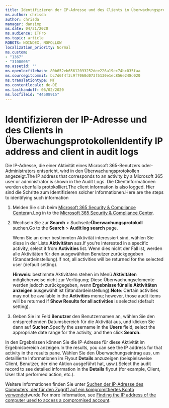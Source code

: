 ```yaml
---
title: Identifizieren der IP-Adresse und des Clients in Überwachungsprotokollen
ms.author: chrisda
author: chrisda
manager: dansimp
ms.date: 04/21/2020
ms.audience: ITPro
ms.topic: article
ROBOTS: NOINDEX, NOFOLLOW
localization_priority: Normal
ms.custom:
- "1367"
- "3100005"
ms.assetid: ''
ms.openlocfilehash: 80b652eb65612093252dee226a19ec74bc035faa
ms.sourcegitcommit: bc7d6f4f3c9f7060d073f5130e1ec856e248d020
ms.translationtype: MT
ms.contentlocale: de-DE
ms.lasthandoff: 06/02/2020
ms.locfileid: "44508915"
---
```

# <a name="identify-ip-address-and-client-in-audit-logs"></a><span data-ttu-id="91837-102">Identifizieren der IP-Adresse und des Clients in Überwachungsprotokollen</span><span class="sxs-lookup"><span data-stu-id="91837-102">Identify IP address and client in audit logs</span></span>

<span data-ttu-id="91837-103">Die IP-Adresse, die einer Aktivität eines Microsoft 365-Benutzers oder-Administrators entspricht, wird in den Überwachungsprotokollen angezeigt.</span><span class="sxs-lookup"><span data-stu-id="91837-103">The IP address that corresponds to an activity by a Microsoft 365 user or administrator is shown in the Audit Logs.</span></span> <span data-ttu-id="91837-104">Die Clientinformationen werden ebenfalls protokolliert.</span><span class="sxs-lookup"><span data-stu-id="91837-104">The client information is also logged.</span></span> <span data-ttu-id="91837-105">Hier sind die Schritte zum Identifizieren solcher Informationen.</span><span class="sxs-lookup"><span data-stu-id="91837-105">Here are the steps to identifying such information</span></span>

1. <span data-ttu-id="91837-106">Melden Sie sich beim [Microsoft 365 Security & Compliance Center](https://protection.office.com/)an.</span><span class="sxs-lookup"><span data-stu-id="91837-106">Log in to the [Microsoft 365 Security & Compliance Center](https://protection.office.com/).</span></span>

2. <span data-ttu-id="91837-107">Wechseln Sie zur **Search**  >  Suchseite**Überwachungsprotokoll** suchen.</span><span class="sxs-lookup"><span data-stu-id="91837-107">Go to the **Search** > **Audit log search** page.</span></span>

   <span data-ttu-id="91837-108">Wenn Sie an einer bestimmten Aktivität interessiert sind, wählen Sie diese in der Liste **Aktivitäten** aus.</span><span class="sxs-lookup"><span data-stu-id="91837-108">If you're interested in a specific activity, select it from **Activities** list.</span></span> <span data-ttu-id="91837-109">Wenn dies nicht der Fall ist, werden alle Aktivitäten für den ausgewählten Benutzer zurückgegeben (Standardeinstellung).</span><span class="sxs-lookup"><span data-stu-id="91837-109">If not, all activities will be returned for the selected user (default setting).</span></span>

   <span data-ttu-id="91837-110">**Hinweis**: bestimmte Aktivitäten stehen im Menü **Aktivitäten** möglicherweise nicht zur Verfügung; Diese Überwachungselemente werden jedoch zurückgegeben, wenn **Ergebnisse für alle Aktivitäten anzeigen** ausgewählt ist (Standardeinstellung).</span><span class="sxs-lookup"><span data-stu-id="91837-110">**Note**: Certain activities may not be available in the **Activities** menu; however, those audit items will be returned if **Show Results for all activities** is selected (default setting).</span></span>

3. <span data-ttu-id="91837-111">Geben Sie im Feld **Benutzer** den Benutzernamen an, wählen Sie den entsprechenden Datumsbereich für die Aktivität aus, und klicken Sie dann auf **Suchen**.</span><span class="sxs-lookup"><span data-stu-id="91837-111">Specify the username in the **Users** field, select the appropriate date range for the activity, and then click **Search**.</span></span>

<span data-ttu-id="91837-112">In den Ergebnissen können Sie die IP-Adresse für diese Aktivität im Ergebnisbereich anzeigen.</span><span class="sxs-lookup"><span data-stu-id="91837-112">In the results, you can see the IP address for that activity in the results pane.</span></span> <span data-ttu-id="91837-113">Wählen Sie den Überwachungseintrag aus, um detaillierte Informationen im Flyout **Details** anzuzeigen (beispielsweise Client, Benutzer, der eine Aktion ausgeführt hat, usw.).</span><span class="sxs-lookup"><span data-stu-id="91837-113">Select the audit record to see detailed information in the **Details** flyout (for example, Client, User that performed action, etc.).</span></span>

<span data-ttu-id="91837-114">Weitere Informationen finden Sie unter [Suchen der IP-Adresse des Computers, der für den Zugriff auf ein kompromittiertes Konto verwendet](https://docs.microsoft.com/microsoft-365/compliance/auditing-troubleshooting-scenarios#find-the-ip-address-of-the-computer-used-to-access-a-compromised-account)wurde.</span><span class="sxs-lookup"><span data-stu-id="91837-114">For more information, see [Finding the IP address of the computer used to access a compromised account](https://docs.microsoft.com/microsoft-365/compliance/auditing-troubleshooting-scenarios#find-the-ip-address-of-the-computer-used-to-access-a-compromised-account).</span></span>
